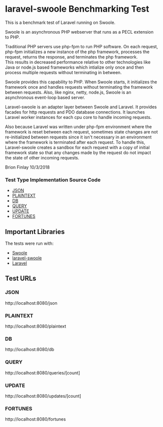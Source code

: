 # laravel-swoole Benchmarking Test

This is a benchmark test of Laravel running on Swoole.

Swoole is an asynchronous PHP webserver that runs as a PECL extension to PHP.  

Traditional PHP servers use php-fpm to run PHP software.  On each request, php-fpm initializes a new instance of the php framework, processes the request, returns the response, and terminates the php framework.  
This results in decreased performance relative to other technologies like Java or node.js based frameworks which intialize only once and then process multiple requests without terminating in between.

Swoole provides this capability to PHP.  When Swoole starts, it initializes the framework once and handles requests without terminating the framework between requests.  Also, like nginx, netty, node.js, Swoole is an asynchronous event-loop based server.

Laravel-swoole is an adapter layer between Swoole and Laravel.  It provides facades for http requests and PDO database connections.  It launches Laravel worker instances for each cpu core to handle incoming requests. 

Also because Laravel was written under php-fpm environment where the framework is reset between each request, sometimes state changes are not re-initialized between requests since it isn't necessary in an environment where the framework is terminated after each request.
To handle this, Laravel-swoole creates a sandbox for each request with a copy of initial framework state so that any changes made by the request do not impact the state of other incoming requests.

Brion Finlay 10/3/2018  

### Test Type Implementation Source Code

* [JSON](Relative/Path/To/Your/Source/File)
* [PLAINTEXT](Relative/Path/To/Your/Source/File)
* [DB](Relative/Path/To/Your/Source/File)
* [QUERY](Relative/Path/To/Your/Source/File)
* [UPDATE](Relative/Path/To/Your/Source/File)
* [FORTUNES](Relative/Path/To/Your/Source/File)

## Important Libraries
The tests were run with:
* [Swoole](https://www.swoole.co.uk/)
* [laravel-swoole](https://github.com/swooletw/laravel-swoole/wiki)
* [Laravel](https://laravel.com/)

## Test URLs
### JSON

http://localhost:8080/json

### PLAINTEXT

http://localhost:8080/plaintext

### DB

http://localhost:8080/db

### QUERY

http://localhost:8080/queries/[count]

### UPDATE

http://localhost:8080/updates/[count]

### FORTUNES

http://localhost:8080/fortunes

